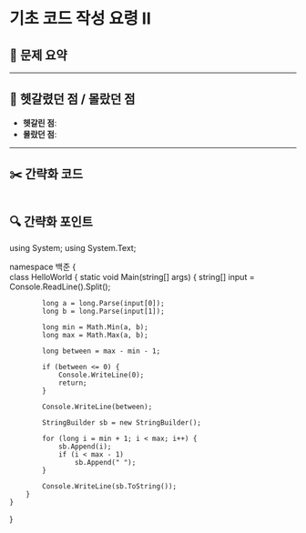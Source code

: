 # 기초 코드 작성 요령 II

## 📝 문제 요약


---

## 🤔 헷갈렸던 점 / 몰랐던 점
- **헷갈린 점**:
- **몰랐던 점**:

---

## ✂️ 간략화 코드
```cs

```

## 🔍 간략화 포인트



using System;
using System.Text;

namespace 백준
{    
    class HelloWorld {
        static void Main(string[] args) {
            string[] input = Console.ReadLine().Split();

            long a = long.Parse(input[0]);
            long b = long.Parse(input[1]);

            long min = Math.Min(a, b);
            long max = Math.Max(a, b);

            long between = max - min - 1;

            if (between <= 0) {
                Console.WriteLine(0);
                return;
            }

            Console.WriteLine(between);

            StringBuilder sb = new StringBuilder();

            for (long i = min + 1; i < max; i++) {
                sb.Append(i);
                if (i < max - 1)
                    sb.Append(" ");
            }

            Console.WriteLine(sb.ToString());
        }
    }
}

